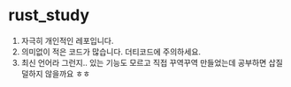 # rust_study
1. 자극히 개인적인 레포입니다.
2. 의미없이 적은 코드가 많습니다. 더티코드에 주의하세요.
3. 최신 언어라 그런지.. 있는 기능도 모르고 직접 꾸역꾸역 만들었는데 공부하면 삽질 덜하지 않을까요 ㅎㅎ